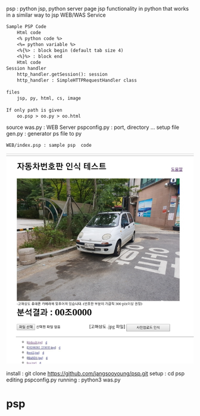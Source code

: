 psp : python jsp, python server page 
	jsp functionality in python that works in a similar way to jsp
	WEB/WAS Service 

	Sample PSP Code
		Html code 
		<% python code %>
		<%= python variable %>
		<%{%> : block begin (default tab size 4)
		<%}%> : block end 
		Html code 
	Session handler
		http_handler.getSession(): session 
		http_handler : SimpleHTTPRequestHandler class

	files
		jsp, py, html, cs, image

	If only path is given
		oo.psp > oo.py > oo.html
source
	was.py : WEB Server 
	pspconfig.py : port, directory ... setup file
	gen.py : generator ps file to py 

	WEB/index.psp : sample psp  code
![index.jsp](./WEB/car/s.jpg)

install : git clone https://github.com/jangsooyoung/psp.git
setup   : cd psp
          editing pspconfig.py 
running : python3 was.py 

# psp
